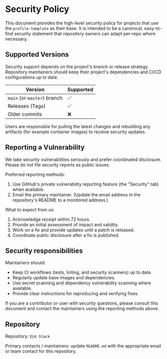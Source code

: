 # Security Policy

This document provides the high-level security policy for projects that use the `profile-template` as their base. It is intended to be a canonical, easy-to-find security statement that repository owners can adapt per-repo where necessary.

## Supported Versions

Security support depends on the project's branch or release strategy. Repository maintainers should keep their project's dependencies and CI/CD configurations up to date.

| Version | Supported |
| ------- | --------- |
| `main` (or `master`) branch | :white_check_mark: |
| Releases (Tags) | :white_check_mark: |
| Older commits | :x: |

Users are responsible for pulling the latest changes and rebuilding any artifacts (for example container images) to receive security updates.

## Reporting a Vulnerability

We take security vulnerabilities seriously and prefer coordinated disclosure. Please do not file security reports as public issues.

Preferred reporting methods:

1. Use GitHub's private vulnerability reporting feature (the "Security" tab) when available.
2. Email the primary maintainer. (Update the email address in the repository's README to a monitored address.)

What to expect from us:

1. Acknowledge receipt within 72 hours.
2. Provide an initial assessment of impact and validity.
3. Work on a fix and provide updates until a patch is released.
4. Coordinate public disclosure after a fix is published.

## Security responsibilities

Maintainers should:

- Keep CI workflows (tests, linting, and security scanners) up to date.
- Regularly update base images and dependencies.
- Use secret scanning and dependency vulnerability scanning where available.
- Provide clear instructions for reproducing and verifying fixes.

If you are a contributor or user with security questions, please consult this document and contact the maintainers using the reporting methods above.

## Repository

Repository: `ELK-Stack`

Primary contacts / maintainers: update `README.md` with the appropriate email or team contact for this repository.
